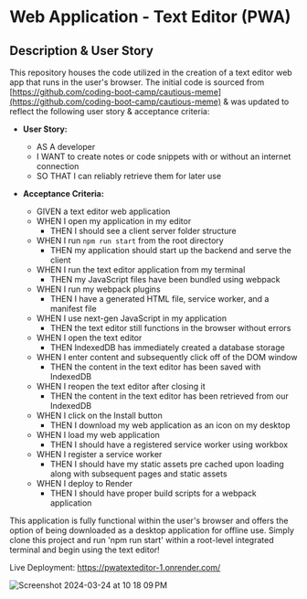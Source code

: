 # Web Application - Text Editor (PWA)

## Description & User Story

This repository houses the code utilized in the creation of a text editor web app that runs in the user's browser. The initial code is sourced from [https://github.com/coding-boot-camp/cautious-meme](https://github.com/coding-boot-camp/cautious-meme) & was updated to reflect the following user story & acceptance criteria:

- **User Story:**
  - AS A developer
  - I WANT to create notes or code snippets with or without an internet connection
  - SO THAT I can reliably retrieve them for later use

- **Acceptance Criteria:**
  - GIVEN a text editor web application
  - WHEN I open my application in my editor
    - THEN I should see a client server folder structure
  - WHEN I run `npm run start` from the root directory
    - THEN my application should start up the backend and serve the client
  - WHEN I run the text editor application from my terminal
    - THEN my JavaScript files have been bundled using webpack
  - WHEN I run my webpack plugins
    - THEN I have a generated HTML file, service worker, and a manifest file
  - WHEN I use next-gen JavaScript in my application
    - THEN the text editor still functions in the browser without errors
  - WHEN I open the text editor
    - THEN IndexedDB has immediately created a database storage
  - WHEN I enter content and subsequently click off of the DOM window
    - THEN the content in the text editor has been saved with IndexedDB
  - WHEN I reopen the text editor after closing it
    - THEN the content in the text editor has been retrieved from our IndexedDB
  - WHEN I click on the Install button
    - THEN I download my web application as an icon on my desktop
  - WHEN I load my web application
    - THEN I should have a registered service worker using workbox
  - WHEN I register a service worker
    - THEN I should have my static assets pre cached upon loading along with subsequent pages and static assets
  - WHEN I deploy to Render
    - THEN I should have proper build scripts for a webpack application

This application is fully functional within the user's browser and offers the option of being downloaded as a desktop application for offline use. Simply clone this project and run 'npm run start' within a root-level integrated terminal and begin using the text editor!

Live Deployment: https://pwatexteditor-1.onrender.com/






![Screenshot 2024-03-24 at 10 18 09 PM](https://github.com/nrasch86/PWATextEditor/assets/145396887/a51aedba-a78d-424f-ae62-d27bb0454f69)
